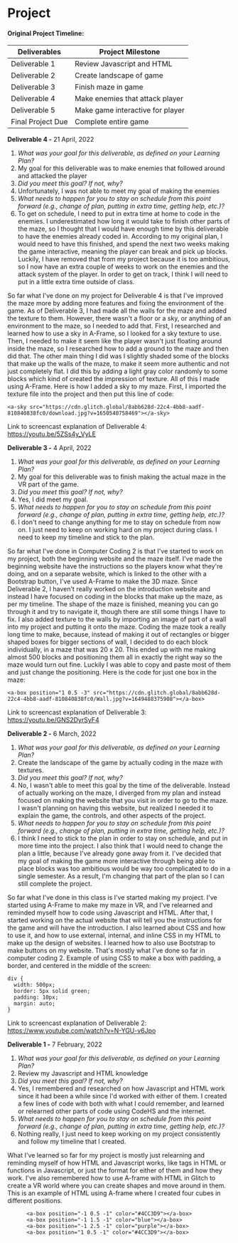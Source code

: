 # Project

#### Original Project Timeline:
| Deliverables      | Project Milestone                |
| ----------------- | -------------------------------- |
| Deliverable 1     | Review Javascript and HTML       |
| Deliverable 2     | Create landscape of game         |
| Deliverable 3     | Finish maze in game              |
| Deliverable 4     | Make enemies that attack player  |
| Deliverable 5     | Make game interactive for player |
| Final Project Due | Complete entire game             |



**Deliverable 4 -**
21 April, 2022

1. *What was your goal for this deliverable, as defined on your Learning Plan?*
2. My goal for this deliverable was to make enemies that followed around and attacked the player
3. *Did you meet this goal? If not, why?*
4. Unfortunately, I was not able to meet my goal of making the enemies
5. *What needs to happen for you to stay on schedule from this point forward (e.g., change of plan, putting in extra time, getting help, etc.)?*
6. To get on schedule, I need to put in extra time at home to code in the enemies. I underestimated how long it would take to finish other parts of the maze, so I thought that I would have enough time by this deliverable to have the enemies already coded in. According to my original plan, I would need to have this finished, and spend the next two weeks making the game interactive, meaning the player can break and pick up blocks. Luckily, I have removed that from my project because it is too ambitious, so I now have an extra couple of weeks to work on the enemies and the attack system of the player. In order to get on track, I think I will need to put in a little extra time outside of class.

So far what I've done on my project for Deliverable 4 is that I've improved the maze more by adding more features and fixing the environment of the game. As of Deliverable 3, I had made all the walls for the maze and added the texture to them. However, there wasn't a floor or a sky, or anything of an environment to the maze, so I needed to add that. First, I researched and learned how to use a sky in A-Frame, so I looked for a sky texture to use. Then, I needed to make it seem like the player wasn't just floating around inside the maze, so I researched how to add a ground to the maze and then did that. The other main thing I did was I slightly shaded some of the blocks that make up the walls of the maze, to make it seem more authentic and not just completely flat. I did this by adding a light gray color randomly to some blocks which kind of created the impression of texture. All of this I made using A-Frame. Here is how I added a sky to my maze. First, I imported the texture file into the project and then put this line of code:
```
<a-sky src="https://cdn.glitch.global/8abb628d-22c4-4bb8-aadf-810840838fc0/download.jpg?v=1650540758469"></a-sky>
```

Link to screencast explanation of Deliverable 4: https://youtu.be/5ZSs4y_VyLE



**Deliverable 3 -**
4 April, 2022

1. *What was your goal for this deliverable, as defined on your Learning Plan?*
2. My goal for this deliverable was to finish making the actual maze in the VR part of the game.
3. *Did you meet this goal? If not, why?*
4. Yes, I did meet my goal.
5. *What needs to happen for you to stay on schedule from this point forward (e.g., change of plan, putting in extra time, getting help, etc.)?*
6. I don't need to change anything for me to stay on schedule from now on. I just need to keep on working hard on my project during class. I need to keep my timeline and stick to the plan.

So far what I've done in Computer Coding 2 is that I've started to work on my project, both the beginning website and the maze itself. I've made the beginning website have the instructions so the players know what they're doing, and on a separate website, which is linked to the other with a Bootstrap button, I've used A-Frame to make the 3D maze. Since Deliverable 2, I haven't really worked on the introduction website and instead I have focused on coding in the blocks that make up the maze, as per my timeline. The shape of the maze is finished, meaning you can go through it and try to navigate it, though there are still some things I have to fix. I also added texture to the walls by importing an image of part of a wall into my project and putting it onto the maze. Coding the maze took a really long time to make, because, instead of making it out of rectangles or bigger shaped boxes for bigger sections of wall, I decided to do each block individually, in a maze that was 20 x 20. This ended up with me making almost 500 blocks and positioning them all in exactly the right way so the maze would turn out fine. Luckily I was able to copy and paste most of them and just change the positioning. Here is the code for just one box in the maze:
```
<a-box position="1 0.5 -3" src="https://cdn.glitch.global/8abb628d-22c4-4bb8-aadf-810840838fc0/Wall.jpg?v=1649488375908"></a-box>
```

Link to screencast explanation of Deliverable 3: https://youtu.be/GNS2DyrSyF4
  
  
  
**Deliverable 2 -**
6 March, 2022

1. *What was your goal for this deliverable, as defined on your Learning Plan?*
2. Create the landscape of the game by actually coding in the maze with textures.
3. *Did you meet this goal? If not, why?*
4. No, I wasn't able to meet this goal by the time of the deliverable. Instead of actually working on the maze, I diverged from my plan and instead focused on making the website that you visit in order to go to the maze. I wasn't planning on having this website, but realized I needed it to explain the game, the controls, and other aspects of the project.
5. *What needs to happen for you to stay on schedule from this point forward (e.g., change of plan, putting in extra time, getting help, etc.)?*
6. I think I need to stick to the plan in order to stay on schedule, and put in more time into the project. I also think that I would need to change the plan a little, because I've already gone away from it. I've decided that my goal of making the game more interactive through being able to place blocks was too ambitious would be way too complicated to do in a single semester. As a result, I'm changing that part of the plan so I can still complete the project.

So far what I've done in this class is I've started making my project. I've started using A-Frame to make my maze in VR, and I've relearned and reminded myself how to code using Javascript and HTML. After that, I started working on the actual website that will tell you the instructions for the game and will have the introduction. I also learned about CSS and how to use it, and how to use external, internal, and inline CSS in my HTML to make up the design of websites. I learned how to also use Bootstrap to make buttons on my website. That's mostly what I've done so far in computer coding 2. Example of using CSS to make a box with padding, a border, and centered in the middle of the screen:
```
div {
  width: 500px;
  border: 5px solid green;
  padding: 10px;
  margin: auto;
}
```

Link to screencast explanation of Deliverable 2: https://www.youtube.com/watch?v=N-YGU-v6Jpo
  
  
  
**Deliverable 1 -**
7 February, 2022

1. *What was your goal for this deliverable, as defined on your Learning Plan?*
2. Review my Javascript and HTML knowledge
3. *Did you meet this goal? If not, why?*
4. Yes, I remembered and researched on how Javascript and HTML work since it had been a while since I'd worked with either of them. I created a few lines of code with both with what I could remember, and learned or relearned other parts of code using CodeHS and the internet.
5. *What needs to happen for you to stay on schedule from this point forward (e.g., change of plan, putting in extra time, getting help, etc.)?*
6. Nothing really, I just need to keep working on my project consistently and follow my timeline that I created.

What I've learned so far for my project is mostly just relearning and reminding myself of how HTML and Javascript works, like tags in HTML or functions in Javascript, or just the format for either of them and how they work. I've also remembered how to use A-frame with HTML in Glitch to create a VR world where you can create shapes and move around in them. This is an example of HTML using A-frame where I created four cubes in different positions.
```
      <a-box position="-1 0.5 -1" color="#4CC3D9"></a-box>
      <a-box position="-1 1.5 -1" color="blue"></a-box>
      <a-box position="-1 2.5 -1" color="purple"></a-box>
      <a-box position="1 0.5 -1" color="#4CC3D9"></a-box>
```

